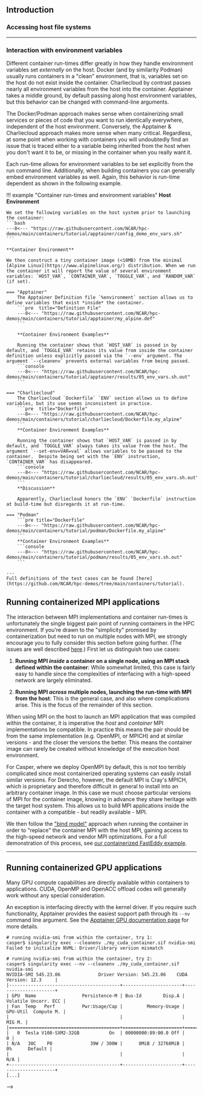 ## Introduction


### Accessing host file systems

---

### Interaction with environment variables

Different container run-times differ greatly in how they handle environment variables set *externally* on the host. Docker (and by similarity Podman) usually runs containers in a "clean" environment, that is, variables set on the host do not exist inside the container.  Charliecloud by contrast passes nearly all environment variables from the host into the container.  Apptainer takes a middle ground, by default passing along host environment variables, but this behavior can be changed with command-line arguments.

The Docker/Podman approach makes sense when containerizing small services or pieces of code that you want to run identically everywhere, independent of the host environment.  Conversely, the Apptainer & Charliecloud approach makes more sense when many critical.  Regardless, at some point when working with containers you will undoubtedly find an issue that is traced either to a variable being inherited from the host when you don't want it to be, or missing in the container when you really want it.

Each run-time  allows for environment variables to be set explicitly from the run command line.  Additionally, when building containers you can generally embed environment variables as well.  Again, this behavior is run-time dependent as shown in the following example.

!!! example "Container run-times and environment variables"
    **Host Environment**

    We set the following variables on the host system prior to launching the container:
    ```bash
    ---8<--- "https://raw.githubusercontent.com/NCAR/hpc-demos/main/containers/tutorial/apptainer/config_demo_env_vars.sh"
    ```

    **Container Environment**

    We then construct a tiny container image (<10MB) from the minimal [Alpine Linux](https://www.alpinelinux.org/) distribution. When we run the container it will report the value of several environment variables: `HOST_VAR`, `CONTAINER_VAR`, `TOGGLE_VAR`, and `RANDOM_VAR` (if set).

    === "Apptainer"
        The Apptainer Definition file `%environment` section allows us to define variables that exist *inside* the container.
        ```pre  title="Definition File"
        ---8<--- "https://raw.githubusercontent.com/NCAR/hpc-demos/main/containers/tutorial/apptainer/my_alpine.def"
        ```

        **Container Environment Examples**

        Running the container shows that `HOST_VAR` is passed in by default, and `TOGGLE_VAR` retains its value from inside the container definition unless explicitly passed via the `--env` argument. The argument `--cleanenv` prevents external variables from being passed.
        ```console
        ---8<--- "https://raw.githubusercontent.com/NCAR/hpc-demos/main/containers/tutorial/apptainer/results/05_env_vars.sh.out"
        ```

    === "Charliecloud"
        The Charliecloud `Dockerfile` `ENV` section allows us to define variables, but its use seems inconsistent in practice.
        ```pre  title="Dockerfile"
        ---8<--- "https://raw.githubusercontent.com/NCAR/hpc-demos/main/containers/tutorial/charliecloud/Dockerfile.my_alpine"
        ```
        **Container Environment Examples**

        Running the container shows that `HOST_VAR` is passed in by default, and `TOGGLE_VAR` always takes its value from the host. The argument `--set-env=VAR=val` allows variables to be passed to the container.  Despite being set with the `ENV` instruction, `CONTAINER_VAR` has disappeared.
        ```console
        ---8<--- "https://raw.githubusercontent.com/NCAR/hpc-demos/main/containers/tutorial/charliecloud/results/05_env_vars.sh.out"
        ```
        **Discussion**

        Apparently, Charliecloud honors the `ENV` `Dockerfile` instruction at build-time but disregards it at run-time.

    === "Podman"
        ```pre title="Dockerfile"
        ---8<--- "https://raw.githubusercontent.com/NCAR/hpc-demos/main/containers/tutorial/podman/Dockerfile.my_alpine"
        ```
        **Container Environment Examples**
        ```console
        ---8<--- "https://raw.githubusercontent.com/NCAR/hpc-demos/main/containers/tutorial/podman/results/05_env_vars.sh.out"
        ```

    ---
    Full definitions of the test cases can be found [here](https://github.com/NCAR/hpc-demos/tree/main/containers/tutorial).




## Running containerized MPI applications
The interaction between MPI implementations and container run-times is unfortunately the single biggest pain point of running containers in the HPC environment.  If you're drawn to the "simplicity" promised by containerization but need to run on multiple nodes with MPI, we strongly encourage you to fully consider this section before going further. (The issues are well described [here](https://apptainer.org/docs/user/latest/mpi.html).) First let us distinguish two use cases:

1. **Running MPI *inside* a container on a single node, using an MPI stack defined within the container**:  While somewhat limited, this case is fairly easy to handle since the complexities of interfacing with a high-speed network are largely eliminated.

2. **Running MPI *across* multiple nodes, launching the run-time with MPI from the host**:  This is the general case, and also where complications arise.  This is the focus of the remainder of this section.

When using MPI on the host to launch an MPI application that was compiled within the container, it is imperative the *host* and *container* MPI implementations be compatible.  In practice this means the pair should be from the same implementation (e.g. OpenMPI, or MPICH) and at similar versions - and the closer the versions the better. This means the container image can rarely be created without knowledge of the execution host environment.

For Casper, where we deploy OpenMPI by default, this is not too terribly complicated since most containerized operating systems can easily install similar versions. For Derecho, however, the default MPI is Cray's MPICH, which is proprietary and therefore difficult in general to install into an arbitrary container image.  In this case we must choose particular versions of MPI for the container image, knowing in advance they share heritage with the target host system.  This allows us to build MPI applications inside the container with a compatible - but readily available -  MPI.

We then follow the ["bind model"](https://apptainer.org/docs/user/latest/mpi.html#id1) approach when running the container in order to "replace" the container MPI with the host MPI, gaining access to the high-speed network and vendor MPI optimizations.  For a full demonstration of this process, see [our containerized FastEddy example](./examples.md#building-and-running-containerized-fasteddy-under-mpi-on-gpus).



---

## Running containerized GPU applications

Many GPU compute capabilities are directly available within containers to applications. CUDA, OpenMP and OpenACC offload codes will generally work without any special consideration.

An exception is interfacing directly with the kernel driver.  If you require such functionality, Apptainer provides the easiest support path through its `--nv` command line argument.  See the [Apptainer GPU documentation page](https://apptainer.org/docs/user/latest/gpu.html) for more details.
```pre
# running nvidia-smi from within the container, try 1:
casper$ singularity exec --cleanenv ./my_cuda_container.sif nvidia-smi
Failed to initialize NVML: Driver/library version mismatch

# running nvidia-smi from within the container, try 2:
casper$ singularity exec --nv --cleanenv ./my_cuda_container.sif nvidia-smi
NVIDIA-SMI 545.23.06              Driver Version: 545.23.06    CUDA Version: 12.3     |
|-----------------------------------------+----------------------+----------------------+
| GPU  Name                 Persistence-M | Bus-Id        Disp.A | Volatile Uncorr. ECC |
| Fan  Temp   Perf          Pwr:Usage/Cap |         Memory-Usage | GPU-Util  Compute M. |
|                                         |                      |               MIG M. |
|=========================================+======================+======================|
|   0  Tesla V100-SXM2-32GB           On  | 00000000:89:00.0 Off |                    0 |
| N/A   30C    P0              39W / 300W |      0MiB / 32768MiB |      0%      Default |
|                                         |                      |                  N/A |
+-----------------------------------------+----------------------+----------------------+
[...]
```

<!--  LocalWords:  Podman Charliecloud Apptainer Dockerfile MPI MPICH
<!--  LocalWords:  OpenMPI FastEddy
 -->
 -->

